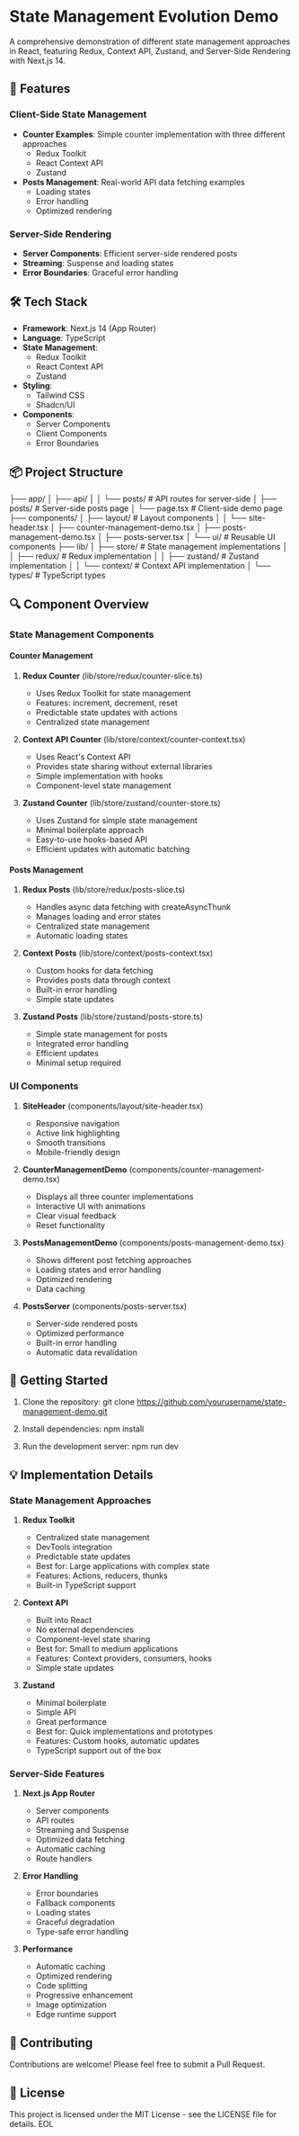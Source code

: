 # State Management Evolution Demo

A comprehensive demonstration of different state management approaches in React, featuring Redux, Context API, Zustand, and Server-Side Rendering with Next.js 14.

## 🌟 Features

### Client-Side State Management
- **Counter Examples**: Simple counter implementation with three different approaches
  - Redux Toolkit
  - React Context API
  - Zustand
- **Posts Management**: Real-world API data fetching examples
  - Loading states
  - Error handling
  - Optimized rendering

### Server-Side Rendering
- **Server Components**: Efficient server-side rendered posts
- **Streaming**: Suspense and loading states
- **Error Boundaries**: Graceful error handling

## 🛠 Tech Stack

- **Framework**: Next.js 14 (App Router)
- **Language**: TypeScript
- **State Management**:
  - Redux Toolkit
  - React Context API
  - Zustand
- **Styling**:
  - Tailwind CSS
  - Shadcn/UI
- **Components**:
  - Server Components
  - Client Components
  - Error Boundaries

## 📦 Project Structure

├── app/
│   ├── api/
│   │   └── posts/          # API routes for server-side
│   ├── posts/             # Server-side posts page
│   └── page.tsx           # Client-side demo page
├── components/
│   ├── layout/            # Layout components
│   │   └── site-header.tsx
│   ├── counter-management-demo.tsx
│   ├── posts-management-demo.tsx
│   ├── posts-server.tsx
│   └── ui/               # Reusable UI components
├── lib/
│   ├── store/            # State management implementations
│   │   ├── redux/        # Redux implementation
│   │   ├── zustand/      # Zustand implementation
│   │   └── context/      # Context API implementation
│   └── types/            # TypeScript types

## 🔍 Component Overview

### State Management Components

#### Counter Management
1. **Redux Counter** (lib/store/redux/counter-slice.ts)
   - Uses Redux Toolkit for state management
   - Features: increment, decrement, reset
   - Predictable state updates with actions
   - Centralized state management

2. **Context API Counter** (lib/store/context/counter-context.tsx)
   - Uses React's Context API
   - Provides state sharing without external libraries
   - Simple implementation with hooks
   - Component-level state management

3. **Zustand Counter** (lib/store/zustand/counter-store.ts)
   - Uses Zustand for simple state management
   - Minimal boilerplate approach
   - Easy-to-use hooks-based API
   - Efficient updates with automatic batching

#### Posts Management
1. **Redux Posts** (lib/store/redux/posts-slice.ts)
   - Handles async data fetching with createAsyncThunk
   - Manages loading and error states
   - Centralized state management
   - Automatic loading states

2. **Context Posts** (lib/store/context/posts-context.tsx)
   - Custom hooks for data fetching
   - Provides posts data through context
   - Built-in error handling
   - Simple state updates

3. **Zustand Posts** (lib/store/zustand/posts-store.ts)
   - Simple state management for posts
   - Integrated error handling
   - Efficient updates
   - Minimal setup required

### UI Components

1. **SiteHeader** (components/layout/site-header.tsx)
   - Responsive navigation
   - Active link highlighting
   - Smooth transitions
   - Mobile-friendly design

2. **CounterManagementDemo** (components/counter-management-demo.tsx)
   - Displays all three counter implementations
   - Interactive UI with animations
   - Clear visual feedback
   - Reset functionality

3. **PostsManagementDemo** (components/posts-management-demo.tsx)
   - Shows different post fetching approaches
   - Loading states and error handling
   - Optimized rendering
   - Data caching

4. **PostsServer** (components/posts-server.tsx)
   - Server-side rendered posts
   - Optimized performance
   - Built-in error handling
   - Automatic data revalidation

## 🚀 Getting Started

1. Clone the repository:
git clone https://github.com/yourusername/state-management-demo.git

2. Install dependencies:
npm install

3. Run the development server:
npm run dev

## 💡 Implementation Details

### State Management Approaches

1. **Redux Toolkit**
   - Centralized state management
   - DevTools integration
   - Predictable state updates
   - Best for: Large applications with complex state
   - Features: Actions, reducers, thunks
   - Built-in TypeScript support

2. **Context API**
   - Built into React
   - No external dependencies
   - Component-level state sharing
   - Best for: Small to medium applications
   - Features: Context providers, consumers, hooks
   - Simple state updates

3. **Zustand**
   - Minimal boilerplate
   - Simple API
   - Great performance
   - Best for: Quick implementations and prototypes
   - Features: Custom hooks, automatic updates
   - TypeScript support out of the box

### Server-Side Features

1. **Next.js App Router**
   - Server components
   - API routes
   - Streaming and Suspense
   - Optimized data fetching
   - Automatic caching
   - Route handlers

2. **Error Handling**
   - Error boundaries
   - Fallback components
   - Loading states
   - Graceful degradation
   - Type-safe error handling

3. **Performance**
   - Automatic caching
   - Optimized rendering
   - Code splitting
   - Progressive enhancement
   - Image optimization
   - Edge runtime support

## 🤝 Contributing

Contributions are welcome! Please feel free to submit a Pull Request.

## 📝 License

This project is licensed under the MIT License - see the LICENSE file for details.
EOL
